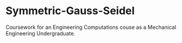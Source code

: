 # Symmetric-Gauss-Seidel
Coursework for an Engineering Computations couse as a Mechanical Engineering Undergraduate.
